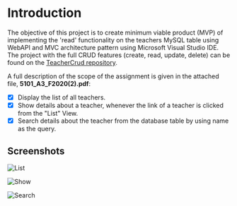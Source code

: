 # Introduction

The objective of this project is to create minimum viable product (MVP) of implementing the 'read' functionality on the teachers MySQL table using WebAPI and MVC architecture pattern using Microsoft Visual Studio IDE. The project with the full CRUD features (create, read, update, delete) can be found on the [TeacherCrud repository](https://github.com/JalalQ/TeacherCrud).

A full description of the scope of the assignment is given in the attached file, **5101_A3_F2020(2).pdf**:
* [x] Display the list of all teachers.
* [x] Show details about a teacher, whenever the link of a teacher is clicked from the "List" View.
* [x] Search details about the teacher from the database table by using name as the query.

## Screenshots

![List](https://user-images.githubusercontent.com/58306478/119026462-31a1d880-b973-11eb-8db9-afe14b3865cc.jpg)

![Show](https://user-images.githubusercontent.com/58306478/119026598-5dbd5980-b973-11eb-9d5b-16ac8135d3eb.jpg)

![Search](https://user-images.githubusercontent.com/58306478/119026747-85acbd00-b973-11eb-80cb-1d3d508caa5e.jpg)


